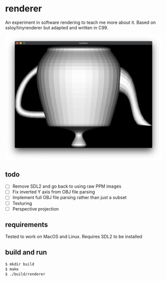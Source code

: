 # renderer

An experiment in software rendering to teach me more about it. Based on
ssloy/tinyrenderer but adapted and written in C99.

![screenshot of renderer rendering a teapot](./renderer_screenshot.png)

## todo

- [ ] Remove SDL2 and go back to using raw PPM images
- [ ] Fix inverted Y axis from OBJ file parsing
- [ ] Implement full OBJ file parsing rather than just a subset
- [ ] Texturing
- [ ] Perspective projection

## requirements

Tested to work on MacOS and Linux. Requires SDL2 to be installed

## build and run

```shell
$ mkdir build
$ make
$ ./build/renderer
```
